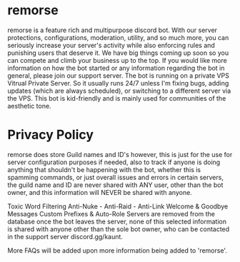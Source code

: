 # remorse
remorse is a feature rich and multipurpose discord bot. With our server protections, configurations, moderation, utility, and so much more, you can seriously increase your server's activity while also enforcing rules and punishing users that deserve it. We have big things coming up soon so you can compete and climb your business up to the top. If you would like more information on how the bot started or any information regarding the bot in general, please join our support server. The bot is running on a private VPS Vitrual Private Server. So it usually runs 24/7 unless I'm fixing bugs, adding updates (which are always scheduled), or switching to a different server via the VPS. This bot is kid-friendly and is mainly used for communities of the aesthetic tone.


# Privacy Policy
remorse does store Guild names and ID's however, this is just for the use for server configuration purposes if needed, also to track if anyone is doing anything that shouldn't be happening with the bot, whether this is spamming commands, or just overall issues and errors in certain servers, the guild name and ID are never shared with ANY user, other than the bot owner, and this information will NEVER be shared with anyone.

Toxic Word Filtering
Anti-Nuke - Anti-Raid - Anti-Link
Welcome & Goodbye Messages
Custom Prefixes & Auto-Role
Servers are removed from the database once the bot leaves the server, none of this selected information is shared with anyone other than the sole bot owner, who can be contacted in the support server discord.gg/kaunt.

More FAQs will be added upon more information being added to 'remorse'.
